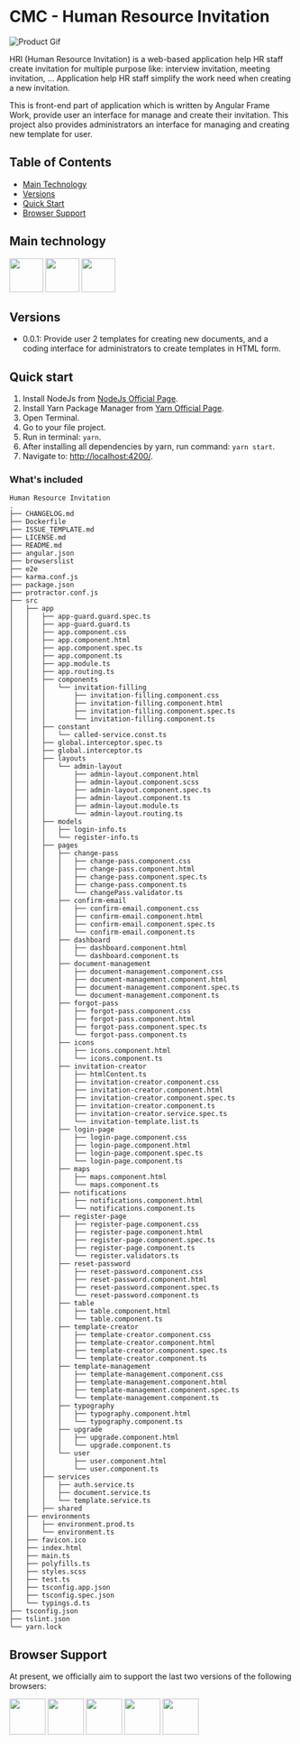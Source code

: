 # CMC - Human Resource Invitation

![Product Gif](https://media.giphy.com/media/ZVik7pBtu9dNS/giphy.gif)


HRI (Human Resource Invitation) is a web-based application help HR staff create invitation for multiple purpose like: interview invitation, meeting invitation, ... Application help HR staff simplify the work need when creating a new invitation. 

This is front-end part of application which is written by Angular Frame Work, provide user an interface for manage and create their invitation. This project also provides administrators an interface for managing and creating new template for user.


 ## Table of Contents
 * [Main Technology](#main-technology)
 * [Versions](#versions)
 * [Quick Start](#quick-start)
 * [Browser Support](#browser-support)


## Main technology
[<img src="https://getbootstrap.com/docs/4.1/assets/img/bootstrap-stack.png" width="60" height="60" />](https://getbootstrap.com/docs/4.1/assets/img/bootstrap-stack.png)
[<img src="https://upload.wikimedia.org/wikipedia/commons/thumb/c/cf/Angular_full_color_logo.svg/1200px-Angular_full_color_logo.svg.png" width="60" height="60" />](https://upload.wikimedia.org/wikipedia/commons/thumb/c/cf/Angular_full_color_logo.svg/1200px-Angular_full_color_logo.svg.png)
[<img src="https://seeklogo.com/images/M/material-design-logo-8BAFEFE50B-seeklogo.com.png" width="60" height="60" />](https://seeklogo.com/images/M/material-design-logo-8BAFEFE50B-seeklogo.com.png)

 ## Versions

- 0.0.1: Provide user 2 templates for creating new documents, and a coding interface for administrators to create templates in HTML form.

## Quick start

1. Install NodeJs from [NodeJs Official Page](https://nodejs.org/en).
2. Install Yarn Package Manager from [Yarn Official Page](https://yarnpkg.com).
3. Open Terminal.
4. Go to your file project.
5. Run in terminal: ```yarn```.
7. After installing all dependencies by yarn, run command: ```yarn start```.
8. Navigate to: [http://localhost:4200/](http://localhost:4200/).

### What's included
```
Human Resource Invitation
.
├── CHANGELOG.md
├── Dockerfile
├── ISSUE_TEMPLATE.md
├── LICENSE.md
├── README.md
├── angular.json
├── browserslist
├── e2e
├── karma.conf.js
├── package.json
├── protractor.conf.js
├── src
│   ├── app
│   │   ├── app-guard.guard.spec.ts
│   │   ├── app-guard.guard.ts
│   │   ├── app.component.css
│   │   ├── app.component.html
│   │   ├── app.component.spec.ts
│   │   ├── app.component.ts
│   │   ├── app.module.ts
│   │   ├── app.routing.ts
│   │   ├── components
│   │   │   └── invitation-filling
│   │   │       ├── invitation-filling.component.css
│   │   │       ├── invitation-filling.component.html
│   │   │       ├── invitation-filling.component.spec.ts
│   │   │       └── invitation-filling.component.ts
│   │   ├── constant
│   │   │   └── called-service.const.ts
│   │   ├── global.interceptor.spec.ts
│   │   ├── global.interceptor.ts
│   │   ├── layouts
│   │   │   └── admin-layout
│   │   │       ├── admin-layout.component.html
│   │   │       ├── admin-layout.component.scss
│   │   │       ├── admin-layout.component.spec.ts
│   │   │       ├── admin-layout.component.ts
│   │   │       ├── admin-layout.module.ts
│   │   │       └── admin-layout.routing.ts
│   │   ├── models
│   │   │   ├── login-info.ts
│   │   │   └── register-info.ts
│   │   ├── pages
│   │   │   ├── change-pass
│   │   │   │   ├── change-pass.component.css
│   │   │   │   ├── change-pass.component.html
│   │   │   │   ├── change-pass.component.spec.ts
│   │   │   │   ├── change-pass.component.ts
│   │   │   │   └── changePass.validator.ts
│   │   │   ├── confirm-email
│   │   │   │   ├── confirm-email.component.css
│   │   │   │   ├── confirm-email.component.html
│   │   │   │   ├── confirm-email.component.spec.ts
│   │   │   │   └── confirm-email.component.ts
│   │   │   ├── dashboard
│   │   │   │   ├── dashboard.component.html
│   │   │   │   └── dashboard.component.ts
│   │   │   ├── document-management
│   │   │   │   ├── document-management.component.css
│   │   │   │   ├── document-management.component.html
│   │   │   │   ├── document-management.component.spec.ts
│   │   │   │   └── document-management.component.ts
│   │   │   ├── forgot-pass
│   │   │   │   ├── forgot-pass.component.css
│   │   │   │   ├── forgot-pass.component.html
│   │   │   │   ├── forgot-pass.component.spec.ts
│   │   │   │   └── forgot-pass.component.ts
│   │   │   ├── icons
│   │   │   │   ├── icons.component.html
│   │   │   │   └── icons.component.ts
│   │   │   ├── invitation-creator
│   │   │   │   ├── htmlContent.ts
│   │   │   │   ├── invitation-creator.component.css
│   │   │   │   ├── invitation-creator.component.html
│   │   │   │   ├── invitation-creator.component.spec.ts
│   │   │   │   ├── invitation-creator.component.ts
│   │   │   │   ├── invitation-creator.service.spec.ts
│   │   │   │   └── invitation-template.list.ts
│   │   │   ├── login-page
│   │   │   │   ├── login-page.component.css
│   │   │   │   ├── login-page.component.html
│   │   │   │   ├── login-page.component.spec.ts
│   │   │   │   └── login-page.component.ts
│   │   │   ├── maps
│   │   │   │   ├── maps.component.html
│   │   │   │   └── maps.component.ts
│   │   │   ├── notifications
│   │   │   │   ├── notifications.component.html
│   │   │   │   └── notifications.component.ts
│   │   │   ├── register-page
│   │   │   │   ├── register-page.component.css
│   │   │   │   ├── register-page.component.html
│   │   │   │   ├── register-page.component.spec.ts
│   │   │   │   ├── register-page.component.ts
│   │   │   │   └── register.validators.ts
│   │   │   ├── reset-password
│   │   │   │   ├── reset-password.component.css
│   │   │   │   ├── reset-password.component.html
│   │   │   │   ├── reset-password.component.spec.ts
│   │   │   │   └── reset-password.component.ts
│   │   │   ├── table
│   │   │   │   ├── table.component.html
│   │   │   │   └── table.component.ts
│   │   │   ├── template-creator
│   │   │   │   ├── template-creator.component.css
│   │   │   │   ├── template-creator.component.html
│   │   │   │   ├── template-creator.component.spec.ts
│   │   │   │   └── template-creator.component.ts
│   │   │   ├── template-management
│   │   │   │   ├── template-management.component.css
│   │   │   │   ├── template-management.component.html
│   │   │   │   ├── template-management.component.spec.ts
│   │   │   │   └── template-management.component.ts
│   │   │   ├── typography
│   │   │   │   ├── typography.component.html
│   │   │   │   └── typography.component.ts
│   │   │   ├── upgrade
│   │   │   │   ├── upgrade.component.html
│   │   │   │   └── upgrade.component.ts
│   │   │   └── user
│   │   │       ├── user.component.html
│   │   │       └── user.component.ts
│   │   ├── services
│   │   │   ├── auth.service.ts
│   │   │   ├── document.service.ts
│   │   │   └── template.service.ts
│   │   ├── shared
│   ├── environments
│   │   ├── environment.prod.ts
│   │   └── environment.ts
│   ├── favicon.ico
│   ├── index.html
│   ├── main.ts
│   ├── polyfills.ts
│   ├── styles.scss
│   ├── test.ts
│   ├── tsconfig.app.json
│   ├── tsconfig.spec.json
│   └── typings.d.ts
├── tsconfig.json
├── tslint.json
└── yarn.lock
```
## Browser Support

At present, we officially aim to support the last two versions of the following browsers:

<img src="https://s3.amazonaws.com/creativetim_bucket/github/browser/chrome.png" width="64" height="64"> <img src="https://s3.amazonaws.com/creativetim_bucket/github/browser/firefox.png" width="64" height="64"> <img src="https://s3.amazonaws.com/creativetim_bucket/github/browser/edge.png" width="64" height="64"> <img src="https://s3.amazonaws.com/creativetim_bucket/github/browser/safari.png" width="64" height="64"> <img src="https://s3.amazonaws.com/creativetim_bucket/github/browser/opera.png" width="64" height="64">

